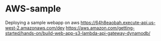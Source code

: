 # AWS-sample
Deploying a sample webapp on aws
https://64h8eaobah.execute-api.us-west-2.amazonaws.com/dev
https://aws.amazon.com/getting-started/hands-on/build-web-app-s3-lambda-api-gateway-dynamodb/
